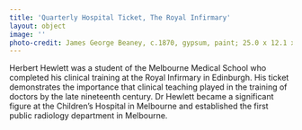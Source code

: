 ```yaml
---
title: 'Quarterly Hospital Ticket, The Royal Infirmary'
layout: object
image: ''
photo-credit: James George Beaney, c.1870, gypsum, paint; 25.0 x 12.1 x 11.8 cm, Gift of the estate of Dr RL Fulton, 1966, MHM00057
---
```

Herbert Hewlett was a student of the Melbourne Medical School who completed his clinical training at the Royal Infirmary in Edinburgh. His ticket demonstrates the importance that clinical teaching played in the training of doctors by the late nineteenth century. Dr Hewlett became a significant figure at the Children’s Hospital in Melbourne and established the first public radiology department in Melbourne.